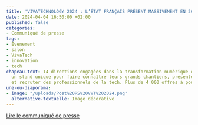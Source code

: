 ```yaml
---
title: 'VIVATECHNOLOGY 2024 : L’ÉTAT FRANÇAIS PRÉSENT MASSIVEMENT EN 2024'
date: 2024-04-04 16:50:00 +02:00
published: false
categories:
- Communiqué de presse
tags:
- Evenement
- salon
- VivaTech
- innovation
- tech
chapeau-text: 14 directions engagées dans la transformation numérique de l’État sur
  un stand unique pour faire connaître leurs grands chantiers, présenter leurs offres
  et recruter des professionnels de la tech. Plus de 4 000 offres à pourvoir.
une-ou-diaporama:
- image: "/uploads/Post%20RS%20VVT%202024.png"
  alternative-textuelle: Image décorative
---
```


<div class="lien-important"><p><a href="Lien">Lire le communiqué de presse</a></p></div>